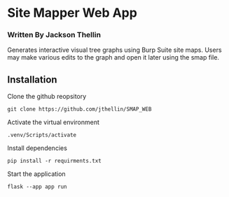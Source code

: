 # Site Mapper Web App
### Written By Jackson Thellin
Generates interactive visual tree graphs using Burp Suite site maps. Users may make various edits to the graph and open it later using the smap file.

## Installation
Clone the github reopsitory
```
git clone https://github.com/jthellin/SMAP_WEB
```
Activate the virtual environment
```
.venv/Scripts/activate
```
Install dependencies
```
pip install -r requirments.txt
```
Start the application
```
flask --app app run
```
